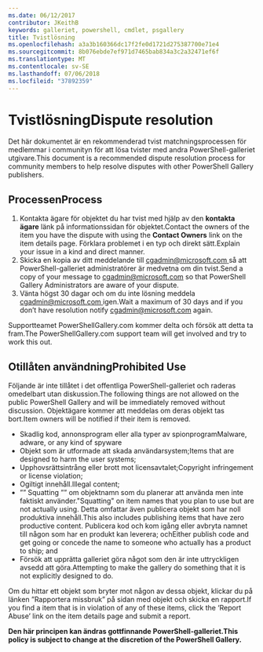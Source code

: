```yaml
---
ms.date: 06/12/2017
contributor: JKeithB
keywords: galleriet, powershell, cmdlet, psgallery
title: Tvistlösning
ms.openlocfilehash: a3a3b160366dc17f2fe0d1721d275387700e71e4
ms.sourcegitcommit: 8b076ebde7ef971d7465bab834a3c2a32471ef6f
ms.translationtype: MT
ms.contentlocale: sv-SE
ms.lasthandoff: 07/06/2018
ms.locfileid: "37892359"
---
```

# <a name="dispute-resolution"></a><span data-ttu-id="6f929-103">Tvistlösning</span><span class="sxs-lookup"><span data-stu-id="6f929-103">Dispute resolution</span></span>

<span data-ttu-id="6f929-104">Det här dokumentet är en rekommenderad tvist matchningsprocessen för medlemmar i communityn för att lösa tvister med andra PowerShell-galleriet utgivare.</span><span class="sxs-lookup"><span data-stu-id="6f929-104">This document is a recommended dispute resolution process for community members to help resolve disputes with other PowerShell Gallery publishers.</span></span>

## <a name="process"></a><span data-ttu-id="6f929-105">Processen</span><span class="sxs-lookup"><span data-stu-id="6f929-105">Process</span></span>

1. <span data-ttu-id="6f929-106">Kontakta ägare för objektet du har tvist med hjälp av den **kontakta ägare** länk på informationssidan för objektet.</span><span class="sxs-lookup"><span data-stu-id="6f929-106">Contact the owners of the item you have the dispute with using the **Contact Owners** link on the item details page.</span></span>
   <span data-ttu-id="6f929-107">Förklara problemet i en typ och direkt sätt.</span><span class="sxs-lookup"><span data-stu-id="6f929-107">Explain your issue in a kind and direct manner.</span></span>
2. <span data-ttu-id="6f929-108">Skicka en kopia av ditt meddelande till [ cgadmin@microsoft.com ](mailto:cgadmin@microsoft.com) så att PowerShell-galleriet administratörer är medvetna om din tvist.</span><span class="sxs-lookup"><span data-stu-id="6f929-108">Send a copy of your message to [cgadmin@microsoft.com](mailto:cgadmin@microsoft.com) so that PowerShell Gallery Administrators are aware of your dispute.</span></span>
3. <span data-ttu-id="6f929-109">Vänta högst 30 dagar och om du inte lösning meddela [ cgadmin@microsoft.com ](mailto:cgadmin@microsoft.com) igen.</span><span class="sxs-lookup"><span data-stu-id="6f929-109">Wait a maximum of 30 days and if you don’t have resolution notify [cgadmin@microsoft.com](mailto:cgadmin@microsoft.com) again.</span></span>

<span data-ttu-id="6f929-110">Supportteamet PowerShellGallery.com kommer delta och försök att detta ta fram.</span><span class="sxs-lookup"><span data-stu-id="6f929-110">The PowerShellGallery.com support team will get involved and try to work this out.</span></span>

## <a name="prohibited-use"></a><span data-ttu-id="6f929-111">Otillåten användning</span><span class="sxs-lookup"><span data-stu-id="6f929-111">Prohibited Use</span></span>

<span data-ttu-id="6f929-112">Följande är inte tillåtet i det offentliga PowerShell-galleriet och raderas omedelbart utan diskussion.</span><span class="sxs-lookup"><span data-stu-id="6f929-112">The following things are not allowed on the public PowerShell Gallery and will be immediately removed without discussion.</span></span>  <span data-ttu-id="6f929-113">Objektägare kommer att meddelas om deras objekt tas bort.</span><span class="sxs-lookup"><span data-stu-id="6f929-113">Item owners will be notified if their item is removed.</span></span>

- <span data-ttu-id="6f929-114">Skadlig kod, annonsprogram eller alla typer av spionprogram</span><span class="sxs-lookup"><span data-stu-id="6f929-114">Malware, adware, or any kind of spyware</span></span>
- <span data-ttu-id="6f929-115">Objekt som är utformade att skada användarsystem;</span><span class="sxs-lookup"><span data-stu-id="6f929-115">Items that are designed to harm the user systems;</span></span>
- <span data-ttu-id="6f929-116">Upphovsrättsintrång eller brott mot licensavtalet;</span><span class="sxs-lookup"><span data-stu-id="6f929-116">Copyright infringement or license violation;</span></span>
- <span data-ttu-id="6f929-117">Ogiltigt innehåll.</span><span class="sxs-lookup"><span data-stu-id="6f929-117">Illegal content;</span></span>
- <span data-ttu-id="6f929-118">”” Squatting ”” om objektnamn som du planerar att använda men inte faktiskt använder.</span><span class="sxs-lookup"><span data-stu-id="6f929-118">"Squatting" on item names that you plan to use but are not actually using.</span></span> <span data-ttu-id="6f929-119">Detta omfattar även publicera objekt som har noll produktiva innehåll.</span><span class="sxs-lookup"><span data-stu-id="6f929-119">This also includes publishing items that have zero productive content.</span></span>
  <span data-ttu-id="6f929-120">Publicera kod och kom igång eller avbryta namnet till någon som har en produkt kan leverera; och</span><span class="sxs-lookup"><span data-stu-id="6f929-120">Either publish code and get going or concede the name to someone who actually has a product to ship; and</span></span>
- <span data-ttu-id="6f929-121">Försök att upprätta galleriet göra något som den är inte uttryckligen avsedd att göra.</span><span class="sxs-lookup"><span data-stu-id="6f929-121">Attempting to make the gallery do something that it is not explicitly designed to do.</span></span>

<span data-ttu-id="6f929-122">Om du hittar ett objekt som bryter mot någon av dessa objekt, klickar du på länken ”Rapportera missbruk” på sidan med objekt och skicka en rapport.</span><span class="sxs-lookup"><span data-stu-id="6f929-122">If you find a item that is in violation of any of these items, click the ‘Report Abuse’ link on the item details page and submit a report.</span></span>

<span data-ttu-id="6f929-123">**Den här principen kan ändras gottfinnande PowerShell-galleriet.**</span><span class="sxs-lookup"><span data-stu-id="6f929-123">**This policy is subject to change at the discretion of the PowerShell Gallery.**</span></span>